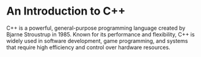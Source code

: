 # An Introduction to C++

C++ is a powerful, general-purpose programming language created by Bjarne Stroustrup in 1985. Known for its performance and flexibility, C++ is widely used in software development, game programming, and systems that require high efficiency and control over hardware resources.